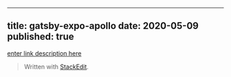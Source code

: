
---
 title: gatsby-expo-apollo
date: 2020-05-09  
published: true
---
[enter link description here](https://dev.to/evanbacon/gatsby-react-native-for-web-expo-2kgc)
> Written with [StackEdit](https://stackedit.io/).
<!--stackedit_data:
eyJoaXN0b3J5IjpbMjEyMzQ0ODc4XX0=
-->
